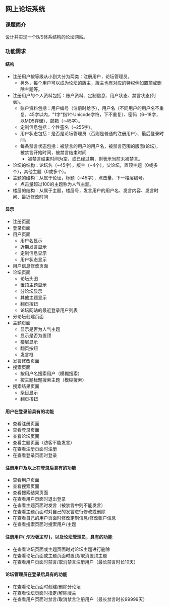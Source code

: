 ﻿## 网上论坛系统 ##

### 课题简介 ###
设计并实现一个B/S体系结构的论坛网站。

### 功能需求 ###

#### 结构 ####
- 注册用户按等级从小到大分为两类：注册用户，论坛管理员。
  - 另外，每个用户可以成为论坛的版主，版主也有对应的特权例如置顶或删除主题等。
- 注册用户的个人资料包括：账户资料、定制信息、用户状态、禁言状态(列表)。
  - 账户资料包括：用户编号（注册时给予），用户名（不同用户的用户名不重复，45字以内，"1字"指1个Unicode字符，下不重复）、密码（6~18字，以MD5存储）、邮箱（~45字）。
  - 定制信息包括：个性签名（~255字）。
  - 用户状态包括：是否是论坛管理员（否则是普通的注册用户）、最后登录时间。
  - 每条禁言状态包括：被禁言的用户的用户名，被禁言范围的版面(论坛)，被禁言开始时间，被禁言结束时间
    - 被禁言结束时间为空，或已经过期，则表示当前未被禁言。
- 论坛的结构：论坛名（~45字），版主（~4个），父论坛，置顶主题（0或多个），其他主题（0或多个）。
- 主题的结构：从属于论坛，标题（~45字），点击量，下一楼层编号。
  - 点击量超过100的主题称为人气主题。
- 楼层的结构：从属于主题，楼层号，发言用户的用户名、发言内容、发言时间、最近修改时间

#### 显示 ####
- 注册页面
- 登录页面
- 用户页面
  - 用户名显示
  - 近期发言显示
  - 定制信息显示
  - 用户状态显示
- 用户信息修改页面
- 论坛页面
  - 论坛头图
  - 置顶主题显示
  - 分论坛显示
  - 其他主题显示
  - 翻页按钮
  - 论坛网站的最近登录用户列表
- 分论坛创建页面
- 主题页面
  - 显示是否为人气主题
  - 显示是否为置顶
  - 楼层显示
  - 翻页按钮
  - 发言框
- 发言修改页面
- 搜索页面
  - 按用户名搜索用户（模糊搜索）
  - 按主题标题搜索主题（模糊搜索）
- 搜索结果页面
  - 条目显示
  - 翻页按钮

#### 用户在登录前具有的功能 ####
- 查看注册页面
- 查看登录页面
- 查看论坛页面
- 查看主题页面（访客不能发言）
- 在查看注册页面时注册
- 在查看登录页面时登录

#### 注册用户及以上在登录后具有的功能 ####
- 查看用户页面
- 查看搜索页面
- 查看搜索结果页面
- 在查看用户页面时退出登录
- 在查看主题页面时发言（被禁言中则不能发言）
- 在查看主题页面时对自己的发言进行修改或删除
- 在查看自己的用户页面时修改定制信息/修改账户信息
- 在查看搜索页面时搜索用户/主题

#### 注册用户( *作为版主时* )，以及论坛管理员，具有的功能 ####
- 在查看论坛页面或主题页面时对论坛主题进行删除
- 在查看论坛页面或主题页面时置顶/取消置顶主题
- 在查看用户页面时禁言/取消禁言注册用户（最长禁言时长10天）

#### 论坛管理员在登录后具有的功能 ####
- 在查看论坛页面时创建/删除分论坛
- 在查看论坛页面时指定/解除版主
- 在查看用户页面时禁言/取消禁言注册用户（最长禁言时长99999天）